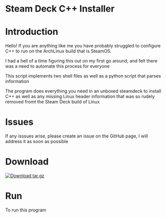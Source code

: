 # Steam Deck C++ Installer

# Introduction

Hello! If you are anything like me you have probably struggled to configure C++ to
run on the ArchLinux build that is SteamOS.

I had a hell of a time figuring this out on my first go around, and felt there was 
a need to automate this process for everyone

This script implements two shell files as well as a python script that parses information

The program does everything you need in an unboxed steamdeck to install C++ as well as any
missing Linux header information that was so rudely removed fromt the Steam Deck build of Linux

# Issues

If any isssues arise, please create an issue on the GitHub page, I will address it as soon as possible

# Download

<!-- BEGIN LATEST DOWNLOAD BUTTON -->
[![Download tar.gz](https://custom-icon-badges.demolab.com/badge/-Download-blue?style=for-the-badge&logo=download&logoColor=white "Download tar.gz")](https://github.com/sixdsix/SteamDeckCInstaller/archive/v1.0.0.tar.gz)
<!-- END LATEST DOWNLOAD BUTTON -->

# Run

To run this program 
